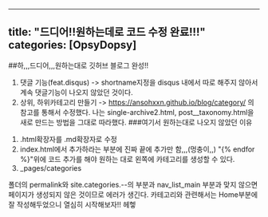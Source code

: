 
---
title: "드디어!!원하는데로 코드 수정 완료!!!"
categories: [OpsyDopsy]
---

##하,,,드디어,,,원하는대로 깃허브 블로그 완성!!
1. 댓글 기능(feat.disqus) -> shortname지정을 disqus 내에서 따로 해주지 않아서 계속 댓글기능이 나오지 않았던 것이다.<br>
2. 상위, 하위카테고리 만들기 -> https://ansohxxn.github.io/blog/category/ 의 참고를 통해서 수정했다. 나는 single-archive2.html, post__taxonomy.html을 새로 만드는 방법을 그대로 따라했다.
###여기서 원하는대로 나오지 않았던 이유
1) .html확장자를 .md확장자로 수정
2) index.html에서 추가하라는 부분에 진짜 끝에 추가만 함,,,(멍충이,,) "{% endfor %}"위에 코드 추가를 해야 원하는 대로 왼쪽에 카테고리를 생성할 수 있다.
3) _pages/categories 

폴더의 permalink와 site.categories.--의 부분과 nav_list_main 부분과 맞지 않으면 페이지가 생성되지 않은 것이므로 에러가 생긴다. 카테고리와 관련해서는 Home부분에 잘 작성해두었으니 열심히 시작해보자!! 헤헿
